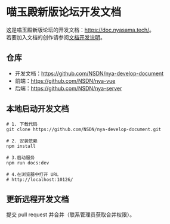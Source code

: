 # 喵玉殿新版论坛开发文档

这是喵玉殿新版论坛的开发文档：<https://doc.nyasama.tech/>。  
若要加入文档的创作请参阅[文档开发说明](https://doc.nyasama.tech/develop-description/)。

## 仓库

- 开发文档：<https://github.com/NSDN/nya-develop-document>
- 前端：<https://github.com/NSDN/nya-vue>
- 后端：<https://github.com/NSDN/nya-server>

## 本地启动开发文档

```shell
# 1. 下载代码
git clone https://github.com/NSDN/nya-develop-document.git

# 2. 安装依赖
npm install

# 3.启动服务
npm run docs:dev

# 4.在浏览器中打开 URL
# http://localhost:10126/
```

## 更新远程开发文档

提交 pull request 并合并（联系管理员获取合并权限）。
